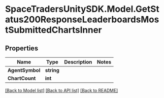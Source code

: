 # SpaceTradersUnitySDK.Model.GetStatus200ResponseLeaderboardsMostSubmittedChartsInner

## Properties

Name | Type | Description | Notes
------------ | ------------- | ------------- | -------------
**AgentSymbol** | **string** |  | 
**ChartCount** | **int** |  | 

[[Back to Model list]](../README.md#documentation-for-models) [[Back to API list]](../README.md#documentation-for-api-endpoints) [[Back to README]](../README.md)

